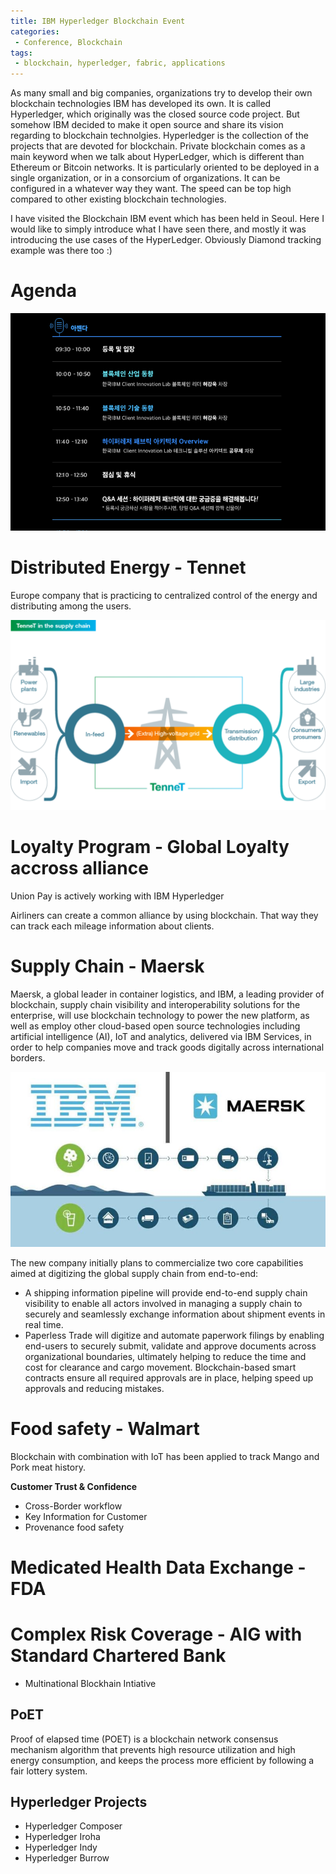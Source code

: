 ```yaml
---
title: IBM Hyperledger Blockchain Event
categories:
 - Conference, Blockchain
tags:
 - blockchain, hyperledger, fabric, applications
---
```


As many small and big companies, organizations try to develop their own blockchain technologies IBM has developed its own. It is called Hyperledger, which originally was the closed source code project. But somehow IBM decided to make it open source and share its vision regarding to blockchain technolgies. Hyperledger is the collection of the projects that are devoted for blockchain. Private blockchain comes as a main keyword when we talk about HyperLedger, which is different than Ethereum or Bitcoin networks. It is particularly oriented to be deployed in a single organization, or in a consorcium of organizations. It can be configured in a whatever way they want. The speed can be top high compared to other existing blockchain technologies.

I have visited the Blockchain IBM event which has been held in Seoul. Here I would like to simply introduce what I have seen there, and mostly it was introducing the use cases of the HyperLedger. Obviously Diamond tracking example was there too :)

# Agenda

![Generational GC](/assets/2018-05-14-conf-ibm/agenda.png)


# Distributed Energy - Tennet
Europe company that is practicing to centralized control of the energy and distributing among the users. 

![No Image](/assets/2018-05-14-conf-ibm/csm_2018_TenneT_in_the_supply_chain_c1037d0f49.png)


# Loyalty Program - Global Loyalty accross alliance
Union Pay is actively working with IBM Hyperledger

Airliners can create a common alliance by using blockchain. That way they can track each mileage information about clients. 

# Supply Chain - Maersk
Maersk, a global leader in container logistics, and IBM, a leading provider of blockchain, supply chain visibility and interoperability solutions for the enterprise, will use blockchain technology to power the new platform, as well as employ other cloud-based open source technologies including artificial intelligence (AI), IoT and analytics, delivered via IBM Services, in order to help companies move and track goods digitally across international borders. 

![No Image](/assets/2018-05-14-conf-ibm/Maersk-and-IBM-have-joined-hands-to-start-a-Blockchain-supply-chain-company.jpeg)


The new company initially plans to commercialize two core capabilities aimed at digitizing the global supply chain from end-to-end:
- A shipping information pipeline will provide end-to-end supply chain visibility to enable all actors involved in managing a supply chain to securely and seamlessly exchange information about shipment events in real time.
- Paperless Trade will digitize and automate paperwork filings by enabling end-users to securely submit, validate and approve documents across organizational boundaries, ultimately helping to reduce the time and cost for clearance and cargo movement. Blockchain-based smart contracts ensure all required approvals are in place, helping speed up approvals and reducing mistakes.

# Food safety - Walmart
Blockchain with combination with IoT has been applied to track Mango and Pork meat history.

**Customer Trust & Confidence**
- Cross-Border workflow
- Key Information for Customer
- Provenance food safety

# Medicated Health Data Exchange - FDA

# Complex Risk Coverage - AIG with Standard Chartered Bank
- Multinational Blockhain Intiative


## PoET
Proof of elapsed time (POET) is a blockchain network consensus mechanism algorithm that prevents high resource utilization and high energy consumption, and keeps the process more efficient by following a fair lottery system.


## Hyperledger Projects
- Hyperledger Composer
- Hyperledger Iroha
- Hyperledger Indy
- Hyperledger Burrow

